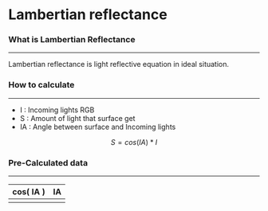 # Lambertian reflectance
### What is Lambertian Reflectance
---
 Lambertian reflectance is light reflective equation in ideal situation.
### How to calculate
---
- I : Incoming lights RGB
- S : Amount of light that surface get
- IA : Angle between surface and Incoming lights

$$S = cos( IA ) * I$$
### Pre-Calculated data
---

| cos( IA ) | IA  |
| --------- | --- |
|           |     |

